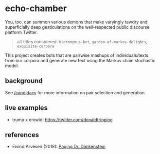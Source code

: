 # echo-chamber

You, too, can summon various demons that make varyingly tawdry and superficially deep gesticulations on the well-respected public discourse platform Twitter.

>alt titles considered: `hieronymus-bot`, `garden-of-markov-delights`, `exquisite-corpora`

This project creates bots that are pairwise mashups of individuals/texts from our corpora and generate new text using the Markov chain stochastic model.

## background

See [/candidacy](./candidacy) for more information on pair selection and generation.

## live examples

- trump x erowid: https://twitter.com/donaldtripping

## references

* Eivind Arvesen (2018): [Paging Dr. Dankenstein](https://www.eivindarvesen.com/blog/2018/06/20/paging-dr--dankenstein)
